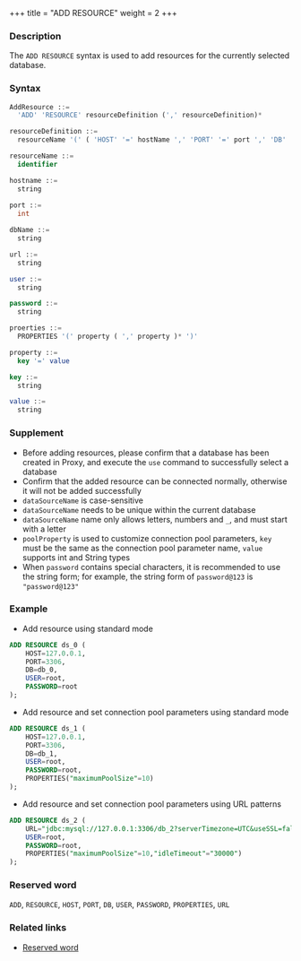 +++
title = "ADD RESOURCE"
weight = 2
+++

### Description

The `ADD RESOURCE` syntax is used to add resources for the currently selected database.

### Syntax

```sql
AddResource ::=
  'ADD' 'RESOURCE' resourceDefinition (',' resourceDefinition)*

resourceDefinition ::=
  resourceName '(' ( 'HOST' '=' hostName ',' 'PORT' '=' port ',' 'DB' '=' dbName  |  'URL' '=' url  ) ',' 'USER' '=' user (',' 'PASSWORD' '=' password )?  (',' proerties)?')'

resourceName ::=
  identifier

hostname ::=
  string
    
port ::=
  int

dbName ::=
  string

url ::=
  string

user ::=
  string

password ::=
  string

proerties ::=
  PROPERTIES '(' property ( ',' property )* ')'

property ::=
  key '=' value

key ::=
  string

value ::=
  string
```

### Supplement

- Before adding resources, please confirm that a database has been created in Proxy, and execute the `use` command to
  successfully select a database
- Confirm that the added resource can be connected normally, otherwise it will not be added successfully
- `dataSourceName` is case-sensitive
- `dataSourceName` needs to be unique within the current database
- `dataSourceName` name only allows letters, numbers and `_`, and must start with a letter
- `poolProperty` is used to customize connection pool parameters, `key` must be the same as the connection pool
  parameter name, `value` supports int and String types
- When `password` contains special characters, it is recommended to use the string form; for example, the string form
  of `password@123` is `"password@123"`

### Example

- Add resource using standard mode

```sql
ADD RESOURCE ds_0 (
    HOST=127.0.0.1,
    PORT=3306,
    DB=db_0,
    USER=root,
    PASSWORD=root
);
```

- Add resource and set connection pool parameters using standard mode

```sql
ADD RESOURCE ds_1 (
    HOST=127.0.0.1,
    PORT=3306,
    DB=db_1,
    USER=root,
    PASSWORD=root,
    PROPERTIES("maximumPoolSize"=10)
);
```

- Add resource and set connection pool parameters using URL patterns

```sql
ADD RESOURCE ds_2 (
    URL="jdbc:mysql://127.0.0.1:3306/db_2?serverTimezone=UTC&useSSL=false",
    USER=root,
    PASSWORD=root,
    PROPERTIES("maximumPoolSize"=10,"idleTimeout"="30000")
);
```

### Reserved word

`ADD`, `RESOURCE`, `HOST`, `PORT`, `DB`, `USER`, `PASSWORD`, `PROPERTIES`, `URL`

### Related links

- [Reserved word](/en/reference/distsql/syntax/reserved-word/)
